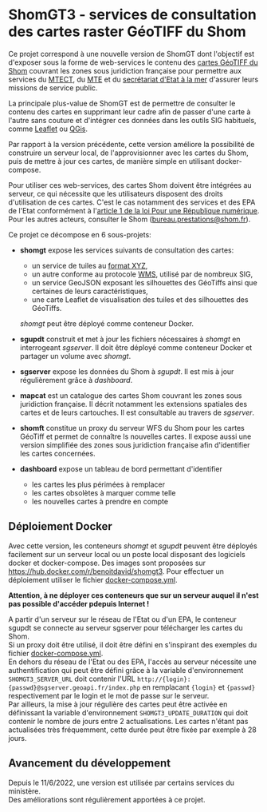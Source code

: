# ShomGT3 - services de consultation des cartes raster GéoTIFF du Shom
Ce projet correspond à une nouvelle version de ShomGT dont l'objectif est d'exposer sous la forme de web-services le contenu des
[cartes GéoTIFF du Shom](https://diffusion.shom.fr/loisirs/cartes-marines-geotiff.html)
couvrant les zones sous juridiction française pour permettre aux services du [MTECT](http://www.ecologie.gouv.fr),
du [MTE](http://www.ecologie.gouv.fr/) et du [secrétariat d'Etat à la mer](https://mer.gouv.fr/)
d'assurer leurs missions de service public.

La principale plus-value de ShomGT est de permettre de consulter le contenu des cartes en supprimant leur cadre
afin de passer d'une carte à l'autre sans couture et d'intégrer ces données dans les outils SIG habituels,
comme [Leaflet](https://leafletjs.com/) ou [QGis](https://www.qgis.org/).

Par rapport à la version précédente, cette version améliore la possibilité de construire un serveur local,
de l'approvisionner avec les cartes du Shom, puis de mettre à jour ces cartes, de manière simple en utilisant docker-compose.

Pour utiliser ces web-services, des cartes Shom doivent être intégrées au serveur, ce qui nécessite que les utilisateurs disposent des droits d'utilisation de ces cartes. C'est le cas notamment des services et des EPA de l'Etat conformément à l'[article 1 de la loi Pour une République numérique](https://www.legifrance.gouv.fr/eli/loi/2016/10/7/2016-1321/jo/texte).
Pour les autres acteurs, consulter le Shom (bureau.prestations@shom.fr).

Ce projet ce décompose en 6 sous-projets:

  - **shomgt** expose les services suivants de consultation des cartes:
    - un service de tuiles au [format XYZ](https://en.wikipedia.org/wiki/Tiled_web_map), 
    - un autre conforme au protocole [WMS](https://www.ogc.org/standards/wms), utilisé par de nombreux SIG,
    - un service GeoJSON exposant les silhouettes des GéoTiffs ainsi que certaines de leurs caractéristiques,
    - une carte Leaflet de visualisation des tuiles et des silhouettes des GéoTiffs.
    
    *shomgt* peut être déployé comme conteneur Docker.
    
  - **sgupdt** construit et met à jour les fichiers nécessaires à *shomgt* en interrogeant *sgserver*. 
    Il doit être déployé comme conteneur Docker et partager un volume avec *shomgt*.
    
  - **sgserver** expose les données du Shom à *sgupdt*. Il est mis à jour régulièrement grâce à *dashboard*.
  
  - **mapcat** est un catalogue des cartes Shom couvrant les zones sous juridiction française. Il décrit notamment
    les extensions spatiales des cartes et de leurs cartouches.
    Il est consultable au travers de *sgserver*.
  
  - **shomft** constitue un proxy du serveur WFS du Shom pour les cartes GéoTiff et permet de connaître ls nouvelles cartes.
    Il expose aussi une version simplifiée des zones sous juridiction française afin d'identifier les cartes concernées.
  
  - **dashboard** expose un tableau de bord permettant d'identifier
    - les cartes les plus périmées à remplacer
    - les cartes obsolètes à marquer comme telle
    - les nouvelles cartes à prendre en compte

## Déploiement Docker
Avec cette version, les conteneurs *shomgt* et *sgupdt* peuvent être déployés facilement sur un serveur local
ou un poste local disposant des logiciels docker et docker-compose.
Des images sont proposées sur https://hub.docker.com/r/benoitdavid/shomgt3.
Pour effectuer un déploiement utiliser le fichier [docker-compose.yml](docker-compose.yml).

**Attention, à ne déployer ces conteneurs que sur un serveur auquel il n'est pas possible d'accéder pdepuis Internet !**

A partir d'un serveur sur le réseau de l'Etat ou d'un EPA,
le conteneur sgupdt se connecte au serveur sgserver pour télécharger les cartes du Shom.  
Si un proxy doit être utilisé, il doit être défini en s'inspirant des exemples
du fichier [docker-compose.yml](docker-compose.yml).  
En dehors du réseau de l'Etat ou des EPA, l'accès au serveur nécessite une authentification qui peut être défini grâce
à la variable d'environnement `SHOMGT3_SERVER_URL` doit contenir l'URL `http://{login}:{passwd}@sgserver.geoapi.fr/index.php`
en remplacant `{login}` et `{passwd}` respectivement par le login et le mot de passe sur le serveur.  
Par ailleurs, la mise à jour régulière des cartes peut être activée en définissant la variable d'environnement
`SHOMGT3_UPDATE_DURATION` qui doit contenir le nombre de jours entre 2 actualisations.
Les cartes n'étant pas actualisées très fréquemment, cette durée peut être fixée par exemple à 28 jours.

## Avancement du développement
Depuis le 11/6/2022, une version est utilisée par certains services du ministère.  
Des améliorations sont régulièrement apportées à ce projet.


